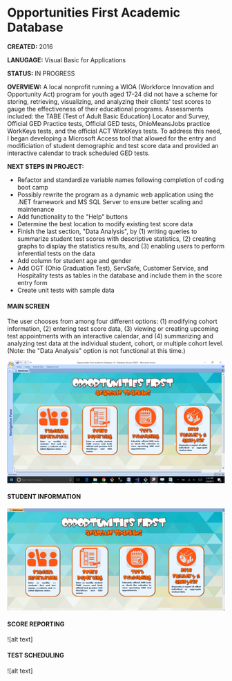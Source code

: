 # Opportunities First Academic Database

**CREATED:** 2016

**LANUGAGE:** Visual Basic for Applications

**STATUS:** IN PROGRESS

**OVERVIEW:** A local nonprofit running a WIOA (Workforce Innovation and Opportunity Act) program for youth aged 17-24 did not have a scheme for storing, retrieving, visualizing, and analyzing their clients' test scores to gauge the effectiveness of their educational programs.  Assessments included: the TABE (Test of Adult Basic Education) Locator and Survey, Official GED Practice tests, Official GED tests, OhioMeansJobs practice WorkKeys tests, and the official ACT WorkKeys tests. To address this need, I began developing a Microsoft Access tool that allowed for the entry and modificiation of student demographic and test score data and provided an interactive calendar to track scheduled GED tests.

**NEXT STEPS IN PROJECT:**
* Refactor and standardize variable names following completion of coding boot camp
* Possibly rewrite the program as a dynamic web application using the .NET framework and MS SQL Server to ensure better scaling and maintenance
* Add functionality to the "Help" buttons
* Determine the best location to modify existing test score data
* Finish the last section, "Data Analysis", by (1) writing queries to summarize student test scores with descriptive statistics, (2) creating graphs to display the statistics results, and (3) enabling users to perform inferential tests on the data
* Add column for student age and gender
* Add OGT (Ohio Graduation Test), ServSafe, Customer Service, and Hospitality tests as tables in the database and include them in the score entry form
* Create unit tests with sample data

#### MAIN SCREEN
The user chooses from among four different options: (1) modifying cohort information, (2) entering test score data, (3) viewing or creating upcoming test appointments with an interactive calendar, and (4) summarizing and analyzing test data at the individual student, cohort, or multiple cohort level. (Note: the "Data Analysis" option is not functional at this time.)

![alt text](https://github.com/LaunaG/OpportunitiesFirstAcademicDB/blob/master/homePage.png "Home Page")

#### STUDENT INFORMATION
![alt text](https://github.com/LaunaG/OpportunitiesFirstAcademicDB/blob/master/Cohorts.gif "Edit Cohorts gif")

#### SCORE REPORTING
![alt text]

#### TEST SCHEDULING
![alt text]
